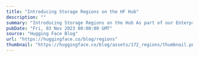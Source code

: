 ```yaml
---
title: "Introducing Storage Regions on the HF Hub"
description: ""
summary: "Introducing Storage Regions on the Hub As part of our Enterprise Hub plan, we recently released supp..."
pubDate: "Fri, 03 Nov 2023 00:00:00 GMT"
source: "Hugging Face Blog"
url: "https://huggingface.co/blog/regions"
thumbnail: "https://huggingface.co/blog/assets/172_regions/thumbnail.png"
---
```


